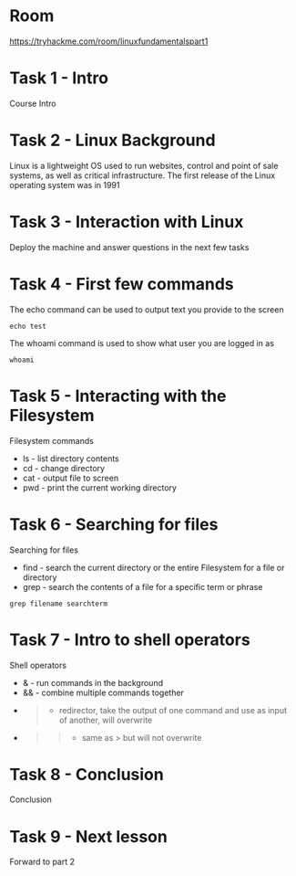 # Room
https://tryhackme.com/room/linuxfundamentalspart1

# Task 1 - Intro
Course Intro

# Task 2 - Linux Background
Linux is a lightweight OS used to run websites, control and point of sale systems, as well as critical infrastructure.  The first release of the Linux operating system was in 1991

# Task 3 - Interaction with Linux
Deploy the machine and answer questions in the next few tasks

# Task 4 - First few commands
The echo command can be used to output text you provide to the screen
```
echo test
```
The whoami command is used to show what user you are logged in as
```
whoami
```

# Task 5 - Interacting with the Filesystem
Filesystem commands
* ls - list directory contents
* cd - change directory
* cat - output file to screen
* pwd - print the current working directory

# Task 6 - Searching for files
Searching for files
* find - search the current directory or the entire Filesystem for a file or directory
* grep - search the contents of a file for a specific term or phrase

```
grep filename searchterm
```

# Task 7 - Intro to shell operators
Shell operators
* & - run commands in the background
* && - combine multiple commands together
* > - redirector, take the output of one command and use as input of another, will overwrite
* >> - same as > but will not overwrite

# Task 8 - Conclusion
Conclusion

# Task 9 - Next lesson
Forward to part 2
